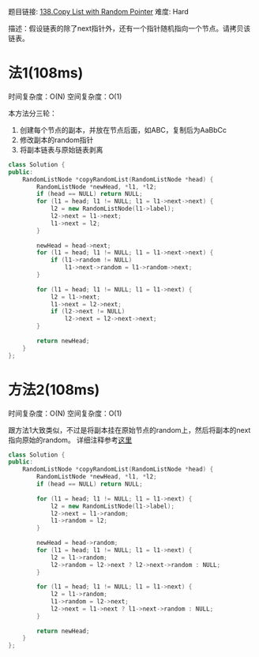 题目链接: [138.Copy List with Random Pointer][1]
难度: Hard

描述：假设链表的除了next指针外，还有一个指针随机指向一个节点。请拷贝该链表。

# 法1(108ms)
时间复杂度：O(N)
空间复杂度：O(1)

本方法分三轮：
1. 创建每个节点的副本，并放在节点后面，如ABC，复制后为AaBbCc
2. 修改副本的random指针
3. 将副本链表与原始链表剥离

```cpp
class Solution {
public:
    RandomListNode *copyRandomList(RandomListNode *head) {
        RandomListNode *newHead, *l1, *l2;
        if (head == NULL) return NULL;
        for (l1 = head; l1 != NULL; l1 = l1->next->next) {
            l2 = new RandomListNode(l1->label);
            l2->next = l1->next;
            l1->next = l2;
        }
    
        newHead = head->next;
        for (l1 = head; l1 != NULL; l1 = l1->next->next) {
            if (l1->random != NULL) 
                l1->next->random = l1->random->next;
        }
    
        for (l1 = head; l1 != NULL; l1 = l1->next) {
            l2 = l1->next;
            l1->next = l2->next;
            if (l2->next != NULL) 
                l2->next = l2->next->next;
        }
    
        return newHead;
    }
};
```

# 方法2(108ms)
时间复杂度：O(N)
空间复杂度：O(1)

跟方法1大致类似，不过是将副本挂在原始节点的random上，然后将副本的next指向原始的random。
详细注释参考[这里][2]

```cpp
class Solution {
public:
    RandomListNode *copyRandomList(RandomListNode *head) {
        RandomListNode *newHead, *l1, *l2;
        if (head == NULL) return NULL;
    
        for (l1 = head; l1 != NULL; l1 = l1->next) {
            l2 = new RandomListNode(l1->label);
            l2->next = l1->random;
            l1->random = l2;
        }
    
        newHead = head->random;
        for (l1 = head; l1 != NULL; l1 = l1->next) {
            l2 = l1->random;
            l2->random = l2->next ? l2->next->random : NULL;
        }
    
        for (l1 = head; l1 != NULL; l1 = l1->next) {
            l2 = l1->random;
            l1->random = l2->next;
            l2->next = l1->next ? l1->next->random : NULL;
        }
    
        return newHead;
    }
};
```


[1]: https://leetcode.com/problems/copy-list-with-random-pointer/
[2]: https://leetcode.com/discuss/18049/algorithms-without-extra-array-table-algorithms-explained